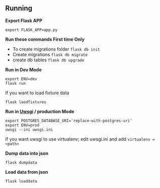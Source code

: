 ## Running

**Export Flask APP**

```
export FLASK_APP=app.py
```

**Run these commands First time Only**
- To create migrations folder ```flask db init```
- Create migrations ```flask db migrate```
- create db tables ```flask db upgrade```


**Run in Dev Mode**
```
export ENV=dev
flask run
```
If you want to load fixture data
```
flask laodfixtures
```

**Run in [Uwsgi](https://uwsgi-docs.readthedocs.io/en/latest/) / production Mode**
```
export POSTGRES_DATABASE_URI='replace-with-postgres-uri'
export ENV=prod
uwsgi --ini uwsgi.ini
```
If you want uwsgi to use virtualenv; edit uwsgi.ini and add ```virtualenv = <path>```

**Dump data into json**
```
flask dumpdata
```

**Load data from json**
```
flask loaddata
```




